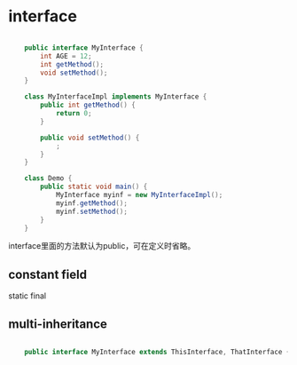 
# interface


```java

    public interface MyInterface {
        int AGE = 12;
        int getMethod();
        void setMethod();
    }

    class MyInterfaceImpl implements MyInterface {
        public int getMethod() {
            return 0;
        }

        public void setMethod() {
            ;
        }
    }

    class Demo {
        public static void main() {
            MyInterface myinf = new MyInterfaceImpl();
            myinf.getMethod();
            myinf.setMethod();
        }
    }

```

interface里面的方法默认为public，可在定义时省略。


## constant field

static final

## multi-inheritance

```java

    public interface MyInterface extends ThisInterface, ThatInterface {}

```
